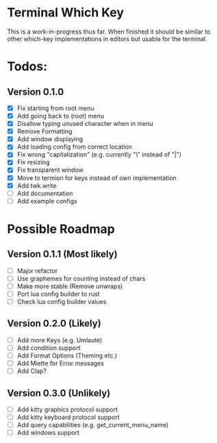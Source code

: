 # Terminal Which Key

This is a work-in-progress thus far.
When finished it should be similar to other which-key implementations in editors but usable for the terminal.

# Todos:

## Version 0.1.0

- [x] Fix starting from root menu
- [x] Add going back to (root) menu
- [x] Disallow typing unused character when in menu
- [x] Remove Formatting
- [x] Add window displaying
- [x] Add loading config from correct location
- [x] Fix wrong "capitalization" (e.g. currently "\\" instead of "|")
- [x] Fix resizing
- [x] Fix transparent window
- [x] Move to termion for keys instead of own implementation
- [x] Add twk.write
- [ ] Add documentation
- [ ] Add example configs

# Possible Roadmap

## Version 0.1.1 (Most likely)

- [ ] Major refactor
- [ ] Use graphemes for counting instead of chars
- [ ] Make more stable (Remove unwraps)
- [ ] Port lua config builder to rust
- [ ] Check lua config builder values

## Version 0.2.0 (Likely)

- [ ] Add more Keys (e.g. Umlaute)
- [ ] Add condition support
- [ ] Add Format Options (Theming etc.)
- [ ] Add Miette for Error messages
- [ ] Add Clap?

## Version 0.3.0 (Unlikely)

- [ ] Add kitty graphics protocol support
- [ ] Add kitty keyboard protocol support
- [ ] Add query capabilities (e.g. get_current_menu_name)
- [ ] Add windows support
